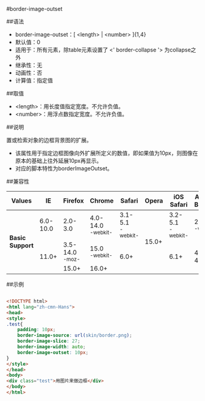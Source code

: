 #border-image-outset

##语法

- border-image-outset：[ &lt;length&gt; | &lt;number&gt; ]{1,4}
- 默认值：0
- 适用于：所有元素，除table元素设置了 &lt;' border-collapse '&gt; 为collapse之外
- 继承性：无
- 动画性：否
- 计算值：指定值


##取值

- &lt;length&gt;：用长度值指定宽度。不允许负值。
- &lt;number&gt;：用浮点数指定宽度。不允许负值。


##说明

置或检索对象的边框背景图的扩展。

- 该属性用于指定边框图像向外扩展所定义的数值，即如果值为10px，则图像在原本的基础上往外延展10px再显示。
- 对应的脚本特性为borderImageOutset。


##兼容性


<table class="compatible">
<thead>
	<tr>
		<th>Values</th>
		<th>IE</th>
		<th>Firefox</th>
		<th>Chrome</th>
		<th>Safari</th>
		<th>Opera</th>
		<th>iOS Safari</th>
		<th>Android Browser</th>
		<th>Android Chrome</th>
	</tr>
</thead>
<tbody>
	<tr>
		<td rowspan="3"><strong>Basic Support</strong></td>
		<td class="unsupport">6.0-10.0</td>
		<td class="unsupport">2.0-3.0</td>
		<td class="partsupport">4.0-14.0<br><sup class="fix">-webkit-</sup></td>
		<td class="partsupport">3.1-5.1<br><sup class="fix">-webkit-</sup></td>
		<td class="support" rowspan="3">15.0+</td>
		<td class="partsupport">3.2-5.1<br><sup class="fix">-webkit-</sup></td>
		<td class="partsupport">2.1-4.3<br><sup class="fix">-webkit-</sup></td>
		<td class="support" rowspan="3">18.0+</td>
	</tr>
	<tr>
		<td class="support" rowspan="2">11.0+</td>
		<td class="partsupport">3.5-14.0<br><sup class="fix">-moz-</sup></td>
		<td class="support">15.0<br><sup class="fix">-webkit-</sup></td>
		<td class="support" rowspan="2">6.0+</td>
		<td class="support" rowspan="2">6.1+</td>
		<td class="support" rowspan="2">4.4-4.4.4</td>
	</tr>
	<tr>
		<td class="support">15.0+</td>
		<td class="support">16.0+</td>
	</tr>
</tbody>
</table>




##示例

```html

<!DOCTYPE html>
<html lang="zh-cmn-Hans">
<head>
<style>
.test{
	padding: 10px;
	border-image-source: url(skin/border.png);
	border-image-slice: 27;
	border-image-width: auto;
	border-image-outset: 10px;
}
</style>
</head>
<body>
<div class="test">用图片来做边框</div>
</body>
</html>

```
